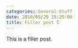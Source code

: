 ```yaml
---
categories: General Stuff
date: 2010/05/29 15:25:00
title: Filler post 5
---
```

This is a filler post.
